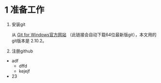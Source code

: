 # 1 准备工作
1. 安装git

    从 [Git for Windows官方网站](https://git-scm.com/download/win) （此链接会自动下载64位最新版git），本文用的git版本是 2.10.2。

2. 注册github

- adf
    - dffd
    - kejejf
- 23